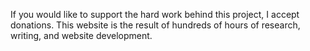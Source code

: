 If you would like to support the hard work behind this project, I accept donations. This website is the result of hundreds of hours of research, writing, and website development.

<div id="donate-button-container">
<div id="donate-button"></div>
<script src="https://www.paypalobjects.com/donate/sdk/donate-sdk.js" charset="UTF-8"></script>
<script>
PayPal.Donation.Button({
env:'production',
hosted_button_id:'3HAMJ7556898W',
image: {
src:'https://www.paypalobjects.com/en_US/i/btn/btn_donate_LG.gif',
alt:'Donate with PayPal button',
title:'PayPal - The safer, easier way to pay online!',
}
}).render('#donate-button');
</script>
</div>